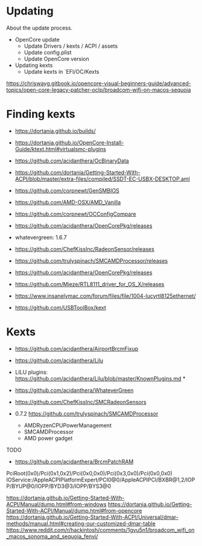 Updating
========

About the update process.


* OpenCore update
    * Update Drivers / kexts / ACPI / assets
    * Update config.plist
    * Update OpenCore version
* Updating kexts
    * Update kexts in `EFI/OC/Kexts

https://chriswayg.gitbook.io/opencore-visual-beginners-guide/advanced-topics/open-core-legacy-patcher-oclp/broadcom-wifi-on-macos-sequoia

# Finding kexts

* https://dortania.github.io/builds/
* https://dortania.github.io/OpenCore-Install-Guide/ktext.html#virtualsmc-plugins
* https://github.com/acidanthera/OcBinaryData
* https://github.com/dortania/Getting-Started-With-ACPI/blob/master/extra-files/compiled/SSDT-EC-USBX-DESKTOP.aml
* https://github.com/corpnewt/GenSMBIOS
* https://github.com/AMD-OSX/AMD_Vanilla
* https://github.com/corpnewt/OCConfigCompare
* https://github.com/acidanthera/OpenCorePkg/releases

* whatevergreen: 1.6.7
* https://github.com/ChefKissInc/RadeonSensor/releases
* https://github.com/trulyspinach/SMCAMDProcessor/releases
* https://github.com/acidanthera/OpenCorePkg/releases
* https://github.com/Mieze/RTL8111_driver_for_OS_X/releases
* https://www.insanelymac.com/forum/files/file/1004-lucyrtl8125ethernet/
* https://github.com/USBToolBox/kext


# Kexts

* https://github.com/acidanthera/AirportBrcmFixup

* https://github.com/acidanthera/Lilu
* LILU plugins: https://github.com/acidanthera/Lilu/blob/master/KnownPlugins.md
    *
* https://github.com/acidanthera/WhateverGreen
* https://github.com/ChefKissInc/SMCRadeonSensors
* 0.7.2 https://github.com/trulyspinach/SMCAMDProcessor
    * AMDRyzenCPUPowerManagement
    * SMCAMDProcessor
    * AMD power gadget

TODO

* https://github.com/acidanthera/BrcmPatchRAM


PciRoot(0x0)/Pci(0x1,0x2)/Pci(0x0,0x0)/Pci(0x3,0x0)/Pci(0x0,0x0)
IOService:/AppleACPIPlatformExpert/PCI0@0/AppleACPIPCI/BXBR@1,2/IOPP/BYUP@0/IOPP/BYD3@3/IOPP/BYS3@0

https://dortania.github.io/Getting-Started-With-ACPI/Manual/dump.html#from-windows
https://dortania.github.io/Getting-Started-With-ACPI/Manual/dump.html#from-opencore
https://dortania.github.io/Getting-Started-With-ACPI/Universal/dmar-methods/manual.html#creating-our-customized-dmar-table
https://www.reddit.com/r/hackintosh/comments/1gvu5n1/broadcom_wifi_on_macos_sonoma_and_sequoia_fenvi/